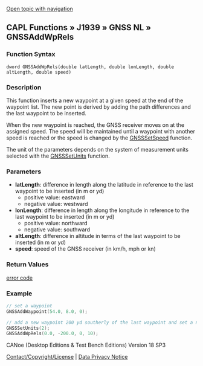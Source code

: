 [Open topic with navigation](../../../../../../CANoeDEFamily.htm#Topics/CAPLFunctions/J1939/GNSSNodeLayer/Functions/CAPLfunctionGNSSaddwprels.md)

## CAPL Functions » J1939 » GNSS NL » GNSSAddWpRels

### Function Syntax

```
dword GNSSAddWpRels(double latLength, double lonLength, double altLength, double speed)
```

### Description

This function inserts a new waypoint at a given speed at the end of the waypoint list. The new point is derived by adding the path differences and the last waypoint to be inserted.

When the new waypoint is reached, the GNSS receiver moves on at the assigned speed. The speed will be maintained until a waypoint with another speed is reached or the speed is changed by the [GNSSSetSpeed](CAPLfunctionGNSSsetspeed.md) function.

The unit of the parameters depends on the system of measurement units selected with the [GNSSSetUnits](CAPLfunctionGNSSsetunits.md) function.

### Parameters

- **latLength**: difference in length along the latitude in reference to the last waypoint to be inserted (in m or yd)
  - positive value: eastward
  - negative value: westward
- **lonLength**: difference in length along the longitude in reference to the last waypoint to be inserted (in m or yd)
  - positive value: northward
  - negative value: southward
- **altLength**: difference in altitude in terms of the last waypoint to be inserted (in m or yd)
- **speed**: speed of the GNSS receiver (in km/h, mph or kn)

### Return Values

[error code](../CAPLfunctionsGNSSNLErrorCodesGetLastError.md)

### Example

```c
// set a waypoint
GNSSAddWaypoint(54.0, 8.0, 0);

// add a new waypoint 200 yd southerly of the last waypoint and set a new speed of 10 kn when this waypoint is reached
GNSSSetUnits(2);
GNSSAddWpRels(0.0, -200.0, 0, 10);
```

CANoe (Desktop Editions & Test Bench Editions) Version 18 SP3

[Contact/Copyright/License](../../../../Shared/ContactCopyrightLicense.md) | [Data Privacy Notice](https://www.vector.com/int/en/company/get-info/privacy-policy/)
